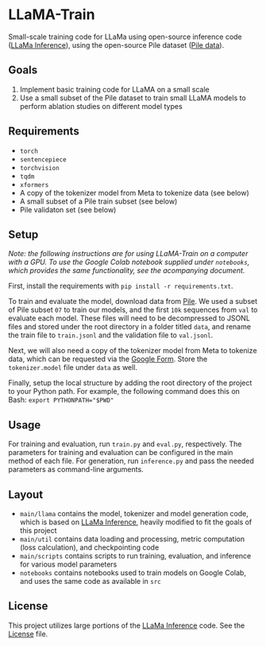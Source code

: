 # LLaMA-Train
Small-scale training code for LLaMa using open-source inference code ([LLaMa Inference](https://github.com/facebookresearch/llama)), using the open-source Pile dataset ([Pile data](https://the-eye.eu/public/AI/pile/)).

## Goals
1. Implement basic training code for LLaMA on a small scale
2. Use a small subset of the Pile dataset to train small LLaMA models to perform ablation studies on different model types

## Requirements
- `torch`
- `sentencepiece`
- `torchvision`
- `tqdm`
- `xformers`
- A copy of the tokenizer model from Meta to tokenize data (see below)
- A small subset of a Pile train subset (see below)
- Pile validaton set (see below)

## Setup
*Note: the following instructions are for using LLaMA-Train on a computer with a GPU. To use the Google Colab notebook supplied under `notebooks`, which provides the same functionality, see the acompanying document.*

First, install the requirements with `pip install -r requirements.txt`.

To train and evaluate the model, download data from [Pile](https://the-eye.eu/public/AI/pile/). We used a subset of Pile subset `07` to train our models, and the first `10k` sequences from `val` to evaluate each model. These files will need to be decompressed to JSONL files and stored under the root directory in a folder titled `data`, and rename the train file to `train.jsonl` and the validation file to `val.jsonl`.

Next, we will also need a copy of the tokenizer model from Meta to tokenize data, which can be requested via the [Google Form](https://docs.google.com/forms/d/e/1FAIpQLSfqNECQnMkycAp2jP4Z9TFX0cGR4uf7b_fBxjY_OjhJILlKGA/viewform). Store the `tokenizer.model` file under `data` as well.

Finally, setup the local structure by adding the root directory of the project to your Python path. For example, the following command does this on Bash: `export PYTHONPATH="$PWD"`

## Usage
For training and evaluation, run `train.py` and `eval.py`, respectively. The parameters for training and evaluation can be configured in the main method of each file. For generation, run `inference.py` and pass the needed parameters as command-line arguments.

## Layout
- `main/llama` contains the model, tokenizer and model generation code, which is based on [LLaMa Inference](https://github.com/facebookresearch/llama), heavily modified to fit the goals of this project
- `main/util` contains data loading and processing, metric computation (loss calculation), and checkpointing code
- `main/scripts` contains scripts to run training, evaluation, and inference for various model parameters
- `notebooks` contains notebooks used to train models on Google Colab, and uses the same code as available in `src`

## License
This project utilizes large portions of the [LLaMa Inference](https://github.com/facebookresearch/llama) code. See the [License](LICENSE) file.
